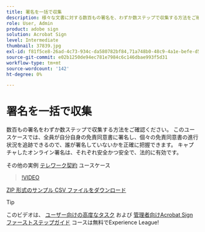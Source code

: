 ```yaml
---
title: 署名を一括で収集
description: 様々な文書に対する数百もの署名を、わずか数ステップで収集する方法をご確認ください
role: User, Admin
product: adobe sign
solution: Acrobat Sign
level: Intermediate
thumbnail: 37839.jpg
exl-id: f81f5ce8-26ad-4c73-934c-da580782bf84,71a748b0-48c9-4a1e-befe-d5f311d6c05e
source-git-commit: e02b1250de94ec781e7984c6c146dbae993f5d31
workflow-type: tm+mt
source-wordcount: '142'
ht-degree: 0%

---
```


# 署名を一括で収集

数百もの署名をわずか数ステップで収集する方法をご確認ください。 このユースケースでは、全員が自分自身の免責同意書に署名し、個々の免責同意書の進行状況を追跡できるので、誰が署名していないかを正確に把握できます。 キャプチャしたオンライン署名は、それぞれ安全かつ安全で、法的に有効です。

その他の実例 [テレワーク契約](https://experienceleague.adobe.com/docs/document-cloud-learn/sign-learning-hub/expand/recipes/gov/usecasegovtelework.html?lang=en) ユースケース

>[!VIDEO](https://video.tv.adobe.com/v/37839?hidetitle=true)

[ZIP 形式のサンプル CSV ファイルをダウンロード](../assets/megasign_merge_sample.zip)

>[!TIP]
>
>このビデオは、 [ユーザー向けの高度なタスク](https://experienceleague.adobe.com/?recommended=Sign-U-1-2020.3) および [管理者向けAcrobat Sign ファーストステップガイド](https://experienceleague.adobe.com/?recommended=Sign-A-1-2020.2) コースは無料でExperience League!
